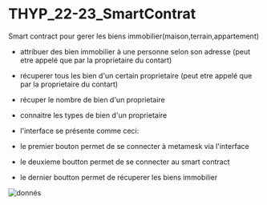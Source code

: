 # THYP_22-23_SmartContrat
Smart contract pour gerer les biens immobilier(maison,terrain,appartement)

- attribuer des bien immobilier à une personne selon son adresse (peut etre appelé que par la proprietaire du contart)
- récuperer tous les bien d'un certain proprietaire (peut etre appelé que par la proprietaire du contart)
- récuper le nombre de bien d'un proprietaire
- connaitre les types de bien d'un proprietaire

- l'interface se présente comme ceci: 


- le premier bouton permet de se connecter à metamesk via l'interface
- le deuxieme boutton permet de se connecter au smart contract
- le dernier boutton permet de récuperer les biens immobilier 


 ![donnés](https://user-images.githubusercontent.com/82716367/205496034-c2a1e09d-e566-4763-9ebd-73da513be7e2.jpg)

